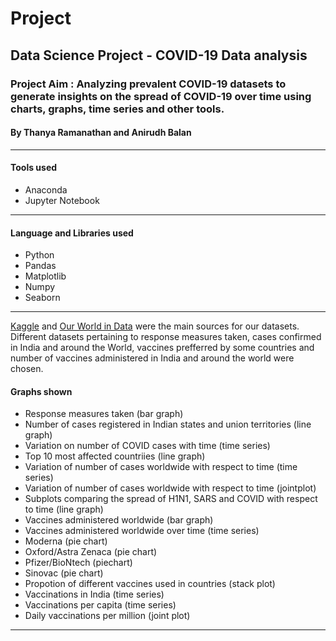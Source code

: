 # Project
## Data Science Project - COVID-19 Data analysis
### Project Aim : Analyzing prevalent COVID-19 datasets to generate insights on the spread of COVID-19 over time using charts, graphs, time series and other tools.
#### By Thanya Ramanathan and Anirudh Balan
---

#### Tools used
- Anaconda
- Jupyter Notebook
---
#### Language and Libraries used
- Python
- Pandas
- Matplotlib
- Numpy 
- Seaborn
---

[Kaggle](https://www.kaggle.com/) and [Our World in Data](https://ourworldindata.org/) were the main sources for our datasets.  
Different datasets pertaining to response measures taken, cases confirmed in India and around the World, vaccines prefferred by some countries and number of vaccines administered in India and around the world were chosen.

#### Graphs shown
- Response measures taken (bar graph)
- Number of cases registered in Indian states and union territories (line graph)
- Variation on number of COVID cases with time (time series)
- Top 10 most affected countriies (line graph)
- Variation of number of cases worldwide with respect to time (time series)
- Variation of number of cases worldwide with respect to time (jointplot)
- Subplots comparing the spread of H1N1, SARS and COVID with respect to time (line graph)
- Vaccines administered worldwide (bar graph)
- Vaccines administered worldwide over time (time series)
- Moderna (pie chart)
- Oxford/Astra Zenaca (pie chart)
- Pfizer/BioNtech (piechart)
- Sinovac (pie chart)
- Propotion of different vaccines used in countries (stack plot)
- Vaccinations in India (time series)
- Vaccinations per capita (time series)
- Daily vaccinations per million (joint plot)
-----
